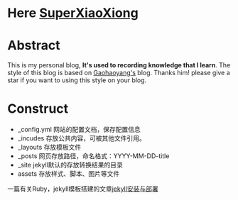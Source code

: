 # Here [SuperXiaoXiong](https://superxiaoxiong.github.io/)

# Abstract

This is my personal blog, **It's used to recording knowledge that I learn**. The style of this blog is based on [Gaohaoyang's](http://gaohaoyang.github.io) blog. Thanks him! please give a star if you want to using this style on your blog.

# Construct

* _config.yml 	网站的配置文档，保存配置信息
* _incudes 	存放公共内容，可被其他文件引用。
* _layouts 	存放模板文件
* _posts 		网页存放路径，命名格式：YYYY-MM-DD-title
* _site 		jekyll默认的存放转换结果的目录
* assets		存放样式、脚本、图片等文件

一篇有关Ruby，jekyll模板搭建的文章[jekyll安装与部署](https://faner.gitlab.io/blog/2017/07/07/jekyll%E5%AE%89%E8%A3%85%E4%B8%8E%E9%83%A8%E7%BD%B2/#heading-%E5%86%8D%E5%AE%89%E8%A3%85jekyll)
